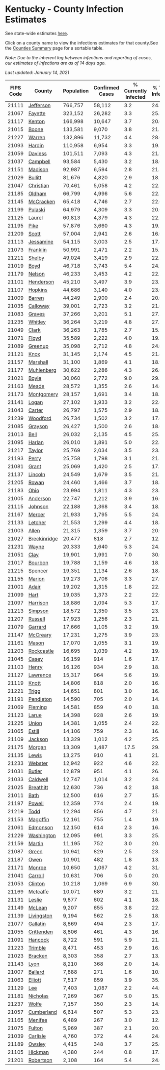 # Kentucky - County Infection Estimates

See state-wide estimates [here](/infections/us-ky).

Click on a county name to view the infections estimates for that county.See the [Counties Summary](/infections/summary-counties) page for a sortable table.

*Note: Due to the inherent lag between infections and reporting of cases, our estimates of infections are as of 14 days ago.*

*Last updated: January 14, 2021*

|   FIPS Code |                       County |   Population |   Confirmed Cases |   % Currently Infected |   % Total Infected |
|-------------|------------------------------|--------------|-------------------|------------------------|--------------------|
|       21111 |       [Jefferson](jefferson) |      766,757 |            58,112 |                    3.2 |               24.1 |
|       21067 |           [Fayette](fayette) |      323,152 |            26,282 |                    3.3 |               25.3 |
|       21117 |             [Kenton](kenton) |      166,998 |            10,647 |                    3.7 |               20.0 |
|       21015 |               [Boone](boone) |      133,581 |             9,070 |                    3.8 |               21.2 |
|       21227 |             [Warren](warren) |      132,896 |            11,732 |                    4.4 |               28.6 |
|       21093 |             [Hardin](hardin) |      110,958 |             6,954 |                    3.3 |               19.5 |
|       21059 |           [Daviess](daviess) |      101,511 |             7,093 |                    4.3 |               21.9 |
|       21037 |         [Campbell](campbell) |       93,584 |             5,430 |                    3.2 |               18.0 |
|       21151 |           [Madison](madison) |       92,987 |             6,594 |                    2.8 |               21.7 |
|       21029 |           [Bullitt](bullitt) |       81,676 |             4,820 |                    2.9 |               18.2 |
|       21047 |       [Christian](christian) |       70,461 |             5,058 |                    4.2 |               22.5 |
|       21185 |             [Oldham](oldham) |       66,799 |             4,996 |                    5.6 |               22.7 |
|       21145 |       [McCracken](mccracken) |       65,418 |             4,746 |                    2.7 |               22.6 |
|       21199 |           [Pulaski](pulaski) |       64,979 |             4,309 |                    3.3 |               20.6 |
|       21125 |             [Laurel](laurel) |       60,813 |             4,379 |                    4.3 |               22.1 |
|       21195 |                 [Pike](pike) |       57,876 |             3,660 |                    4.3 |               19.1 |
|       21209 |               [Scott](scott) |       57,004 |             2,941 |                    2.6 |               16.0 |
|       21113 |       [Jessamine](jessamine) |       54,115 |             3,003 |                    2.5 |               17.4 |
|       21073 |         [Franklin](franklin) |       50,991 |             2,471 |                    2.2 |               15.1 |
|       21211 |             [Shelby](shelby) |       49,024 |             3,419 |                    2.9 |               22.1 |
|       21019 |                 [Boyd](boyd) |       46,718 |             3,743 |                    5.4 |               24.7 |
|       21179 |             [Nelson](nelson) |       46,233 |             3,453 |                    4.2 |               22.7 |
|       21101 |       [Henderson](henderson) |       45,210 |             3,497 |                    3.9 |               23.7 |
|       21107 |           [Hopkins](hopkins) |       44,686 |             3,140 |                    4.0 |               23.0 |
|       21009 |             [Barren](barren) |       44,249 |             2,900 |                    2.4 |               20.0 |
|       21035 |         [Calloway](calloway) |       39,001 |             2,723 |                    3.2 |               21.6 |
|       21083 |             [Graves](graves) |       37,266 |             3,201 |                    5.1 |               27.5 |
|       21235 |           [Whitley](whitley) |       36,264 |             3,219 |                    4.8 |               27.2 |
|       21049 |               [Clark](clark) |       36,263 |             1,785 |                    2.7 |               15.1 |
|       21071 |               [Floyd](floyd) |       35,589 |             2,222 |                    4.0 |               19.1 |
|       21089 |           [Greenup](greenup) |       35,098 |             2,712 |                    4.8 |               24.0 |
|       21121 |                 [Knox](knox) |       31,145 |             2,174 |                    4.5 |               21.4 |
|       21157 |         [Marshall](marshall) |       31,100 |             1,869 |                    4.1 |               18.9 |
|       21177 |     [Muhlenberg](muhlenberg) |       30,622 |             2,286 |                    4.3 |               26.0 |
|       21021 |               [Boyle](boyle) |       30,060 |             2,772 |                    9.0 |               29.3 |
|       21163 |               [Meade](meade) |       28,572 |             1,355 |                    2.6 |               14.6 |
|       21173 |     [Montgomery](montgomery) |       28,157 |             1,691 |                    3.4 |               18.3 |
|       21141 |               [Logan](logan) |       27,102 |             1,933 |                    3.2 |               22.6 |
|       21043 |             [Carter](carter) |       26,797 |             1,575 |                    2.9 |               18.2 |
|       21239 |         [Woodford](woodford) |       26,734 |             1,502 |                    3.2 |               17.6 |
|       21085 |           [Grayson](grayson) |       26,427 |             1,500 |                    2.6 |               18.0 |
|       21013 |                 [Bell](bell) |       26,032 |             2,135 |                    4.5 |               25.3 |
|       21095 |             [Harlan](harlan) |       26,010 |             1,891 |                    5.0 |               22.8 |
|       21217 |             [Taylor](taylor) |       25,769 |             2,034 |                    3.5 |               23.8 |
|       21193 |               [Perry](perry) |       25,758 |             1,798 |                    3.1 |               21.5 |
|       21081 |               [Grant](grant) |       25,069 |             1,420 |                    2.5 |               17.7 |
|       21137 |           [Lincoln](lincoln) |       24,549 |             1,679 |                    3.5 |               21.2 |
|       21205 |               [Rowan](rowan) |       24,460 |             1,466 |                    3.7 |               18.4 |
|       21183 |                 [Ohio](ohio) |       23,994 |             1,811 |                    4.3 |               23.8 |
|       21005 |         [Anderson](anderson) |       22,747 |             1,212 |                    3.9 |               16.6 |
|       21115 |           [Johnson](johnson) |       22,188 |             1,368 |                    3.4 |               18.7 |
|       21167 |             [Mercer](mercer) |       21,933 |             1,795 |                    5.5 |               24.2 |
|       21133 |           [Letcher](letcher) |       21,553 |             1,299 |                    4.4 |               18.4 |
|       21003 |               [Allen](allen) |       21,315 |             1,359 |                    3.7 |               20.0 |
|       21027 | [Breckinridge](breckinridge) |       20,477 |               818 |                    2.7 |               12.2 |
|       21231 |               [Wayne](wayne) |       20,333 |             1,640 |                    5.3 |               24.3 |
|       21051 |                 [Clay](clay) |       19,901 |             1,991 |                    7.0 |               30.6 |
|       21017 |           [Bourbon](bourbon) |       19,788 |             1,159 |                    4.6 |               18.1 |
|       21215 |           [Spencer](spencer) |       19,351 |             1,134 |                    2.6 |               18.4 |
|       21155 |             [Marion](marion) |       19,273 |             1,706 |                    3.3 |               27.6 |
|       21001 |               [Adair](adair) |       19,202 |             1,315 |                    1.8 |               22.7 |
|       21099 |                 [Hart](hart) |       19,035 |             1,373 |                    2.2 |               22.0 |
|       21097 |         [Harrison](harrison) |       18,886 |             1,094 |                    5.3 |               17.8 |
|       21213 |           [Simpson](simpson) |       18,572 |             1,350 |                    3.5 |               23.3 |
|       21207 |           [Russell](russell) |       17,923 |             1,256 |                    2.3 |               21.5 |
|       21079 |           [Garrard](garrard) |       17,666 |             1,105 |                    3.2 |               19.3 |
|       21147 |         [McCreary](mccreary) |       17,231 |             1,275 |                    3.9 |               23.0 |
|       21161 |               [Mason](mason) |       17,070 |             1,055 |                    3.1 |               19.1 |
|       21203 |     [Rockcastle](rockcastle) |       16,695 |             1,039 |                    4.2 |               19.4 |
|       21045 |               [Casey](casey) |       16,159 |               914 |                    1.6 |               17.8 |
|       21103 |               [Henry](henry) |       16,126 |               934 |                    2.9 |               18.3 |
|       21127 |         [Lawrence](lawrence) |       15,317 |               964 |                    5.6 |               19.4 |
|       21119 |               [Knott](knott) |       14,806 |               818 |                    2.0 |               16.8 |
|       21221 |               [Trigg](trigg) |       14,651 |               801 |                    3.0 |               16.8 |
|       21191 |       [Pendleton](pendleton) |       14,590 |               705 |                    2.0 |               14.8 |
|       21069 |           [Fleming](fleming) |       14,581 |               859 |                    4.0 |               18.2 |
|       21123 |               [Larue](larue) |       14,398 |               928 |                    2.6 |               19.9 |
|       21225 |               [Union](union) |       14,381 |             1,055 |                    2.4 |               22.4 |
|       21065 |             [Estill](estill) |       14,106 |               759 |                    2.3 |               16.3 |
|       21109 |           [Jackson](jackson) |       13,329 |             1,012 |                    4.2 |               25.3 |
|       21175 |             [Morgan](morgan) |       13,309 |             1,487 |                   17.5 |               29.3 |
|       21135 |               [Lewis](lewis) |       13,275 |               910 |                    4.1 |               21.7 |
|       21233 |           [Webster](webster) |       12,942 |               922 |                    4.6 |               22.1 |
|       21031 |             [Butler](butler) |       12,879 |               951 |                    4.1 |               26.7 |
|       21033 |         [Caldwell](caldwell) |       12,747 |             1,014 |                    3.2 |               24.3 |
|       21025 |       [Breathitt](breathitt) |       12,630 |               736 |                    4.2 |               18.1 |
|       21011 |                 [Bath](bath) |       12,500 |               616 |                    2.7 |               15.0 |
|       21197 |             [Powell](powell) |       12,359 |               774 |                    2.4 |               19.2 |
|       21219 |                 [Todd](todd) |       12,294 |               856 |                    4.7 |               21.7 |
|       21153 |         [Magoffin](magoffin) |       12,161 |               755 |                    1.4 |               19.1 |
|       21061 |         [Edmonson](edmonson) |       12,150 |               614 |                    2.3 |               16.4 |
|       21229 |     [Washington](washington) |       12,095 |               991 |                    3.3 |               25.2 |
|       21159 |             [Martin](martin) |       11,195 |               752 |                    3.0 |               20.8 |
|       21087 |               [Green](green) |       10,941 |               829 |                    2.5 |               23.8 |
|       21187 |                 [Owen](owen) |       10,901 |               482 |                    1.8 |               13.7 |
|       21171 |             [Monroe](monroe) |       10,650 |             1,067 |                    4.2 |               31.0 |
|       21041 |           [Carroll](carroll) |       10,631 |               706 |                    5.0 |               20.7 |
|       21053 |           [Clinton](clinton) |       10,218 |             1,069 |                    6.9 |               30.8 |
|       21169 |         [Metcalfe](metcalfe) |       10,071 |               689 |                    3.2 |               21.1 |
|       21131 |             [Leslie](leslie) |        9,877 |               602 |                    4.1 |               18.4 |
|       21149 |             [McLean](mclean) |        9,207 |               655 |                    3.8 |               22.2 |
|       21139 |     [Livingston](livingston) |        9,194 |               562 |                    2.5 |               18.9 |
|       21077 |         [Gallatin](gallatin) |        8,869 |               494 |                    2.3 |               17.4 |
|       21055 |     [Crittenden](crittenden) |        8,806 |               461 |                    4.3 |               16.3 |
|       21091 |           [Hancock](hancock) |        8,722 |               591 |                    5.9 |               21.1 |
|       21223 |           [Trimble](trimble) |        8,471 |               453 |                    2.9 |               16.6 |
|       21023 |           [Bracken](bracken) |        8,303 |               358 |                    2.7 |               13.3 |
|       21143 |                 [Lyon](lyon) |        8,210 |               368 |                    2.0 |               14.4 |
|       21007 |           [Ballard](ballard) |        7,888 |               271 |                    1.6 |               10.9 |
|       21063 |           [Elliott](elliott) |        7,517 |               859 |                    3.9 |               35.2 |
|       21129 |                   [Lee](lee) |        7,403 |             1,087 |                    2.2 |               44.6 |
|       21181 |         [Nicholas](nicholas) |        7,269 |               367 |                    5.0 |               15.5 |
|       21237 |               [Wolfe](wolfe) |        7,157 |               350 |                    2.3 |               14.9 |
|       21057 |     [Cumberland](cumberland) |        6,614 |               507 |                    5.3 |               23.9 |
|       21165 |           [Menifee](menifee) |        6,489 |               267 |                    3.0 |               12.8 |
|       21075 |             [Fulton](fulton) |        5,969 |               387 |                    2.1 |               20.9 |
|       21039 |         [Carlisle](carlisle) |        4,760 |               372 |                    4.4 |               24.6 |
|       21189 |             [Owsley](owsley) |        4,415 |               348 |                    3.7 |               25.0 |
|       21105 |           [Hickman](hickman) |        4,380 |               244 |                    0.8 |               17.5 |
|       21201 |       [Robertson](robertson) |        2,108 |               164 |                    5.4 |               24.6 |